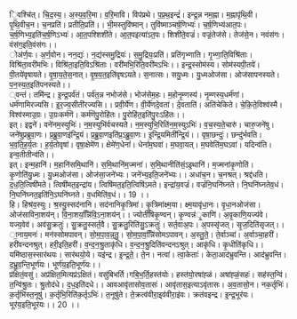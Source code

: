 

  
ि॒वश्चि॑त्। चि॒द॒स्य॒। अ॒स्य॒व॒रि॒मा। व॒रि॒मावि। विप॑प्रथे। प॒प्र॒थ॒इन्द्रं॑। इन्द्र॒न्न नम॒ह्ना। म॒ह्नापृ॑थि॒वी। पृ॒थि॒वीच॒न। च॒नप्रति॑। प्रतीति॒प्रति॑।। भी॒मस्तुवि॑ष्मान्। तुवि॑ष्माञ्चर्ष॒णिभ्यः॑। च॒र्ष॒णिभ्य॑आत॒पः। च॒र्ष॒णिभ्य॒इति॑च॒र्ष॒णिऽभ्यः॑। आ॒त॒पश्शिशी॑ते। आ॒त॒पइत्या॑ऽत॒पः। शिशी॑ते॒वज्रं॑। वज्रं॒तेज॑से। तेज॑से॒न। नवंस॑गः। वंस॑ग॒इति॒वंस॑गः।।  
ोअ॑र्ण॒वः। अ॒र्ण॒वोन। नन॒द्यः॑। न॒द्य॑स्समु॒द्रियः॑। स॒मु॒द्रियः॒प्रति॑। प्रति॑गृभ्णाति। गृ॒भ्णा॒ति॒विश्रि॑ताः। विश्रि॑ता॒वरी॑मभिः। विश्रि॑ता॒इति॒विऽश्रि॑ताः। वरी॑मभि॒रिति॒वरी॑मऽभिः।। इन्द्र॒स्सोम॑स्य। सोम॑स्यपी॒तये॑। पी॒तये॑वृषायते। वृ॒षा॒य॒ते॒स॒नात्। वृ॒ष॒य॒त॒इति॑वृषऽयते। स॒नात्सः। सयु॒ध्मः। यु॒ध्मओज॑सा। ओज॑सापनस्यते। प॒न॒स्य॒त॒इति॑पनस्यते।।  
्वन्तं। तमि॑न्द्र। इ॒न्द्र॒पर्व॑तं। पर्व॑त॒न्न नभोज॑से। भोज॑सेम॒हः। म॒होनृ॒म्णस्य॑। नृ॒म्णस्य॒धर्म॑णां। धर्म॑णामिरज्यसि। इ॒र॒ज्य॒सीती॑रज्यसि।। प्रवी॒र्ये॑ण। वी॒र्ये॑णदे॒वता॑। दे॒वताति॑। अति॑चेकिते। चे॒कि॒ते॒विश्व॑स्मै। विश्व॑स्माउ॒ग्रः। उ॒ग्रःकर्म॑णॆ। कर्म॑णॆपु॒रोहि॑तः। पु॒रोहि॑त॒इति॑पु॒रःऽहि॑तः।।  
इत्। इद्वने॑। वने॑नम॒स्युभिः॑। न॒म॒स्युभि॑र्वचस्यते। न॒म॒स्युभि॒रिति॑न॒म॒स्युऽभिः॑। व॒च॒स्य॒ते॒चारु॑। चारु॒जने॑षु। जने॑षुप्रब्रुवा॒णः। प्र॒ब्रु॒वा॒णइ॑न्द्रि॒यं। प्र॒ब्रु॒वा॒णइति॑प्र॒ऽब्रु॒वा॒णः। इ॒न्द्रि॒यमिती॑न्द्रि॒यं।। वृषा॒छन्दुः॑। छन्दु॑र्भवति। भ॒व॒ति॒ह॒र्य॒तः। ह॒र्य॒तोवृषा॑। वृषा॒क्षेमे॑ण। क्षेमे॑ण॒धेनां॑। धेनां॑म॒घवा॑। म॒घवा॒यत्। म॒घवेति॑म॒घऽवा॑। यदिन्व॑ति। इन्व॒तीतीन्व॑ति।।  
इत्। इन्म॒हानि॑। म॒हानि॑समि॒थानि॑। स॒मि॒थानि॑म॒ज्मना॑। स॒मि॒थानीति॑सं॒ऽइ॒थानि॑। म॒ज्मना॑कृ॒णोति॑। कृ॒णोति॑यु॒ध्मः। यु॒ध्मओज॑सा। ओज॑सा॒जने॑भ्यः। जने॑भ्य॒इति॒जने॑भ्यः।। अधा॑च॒न। च॒नश्रत्। श्रद्द॑धति। द॒ध॒ति॒त्विषी॑मते। त्विषी॑मत॒इन्द्रा॑य। त्विषि॑मत॒इति॒त्विषि॑ऽमते। इन्द्रा॑य॒वज्रं॑। वज्रं॑नि॒घनि॑घ्नते। नि॒घनि॑घ्नतेव॒धं। नि॒घनि॑घ्नत॒इति॑नि॒ऽघनि॑घ्नते। व॒धमिति॑व॒धं।। 19 ।।  
हि। हिश्र॑व॒स्युः। श्र॒स्यु॒स्सद॑नानि। सद॑नानिकृ॒त्रिमा॑। कृ॒त्रिमा॑क्ष्म॒या। क्ष्म॒यावृ॑धा॒नः। वृ॒धा॒नओज॑सा। ओज॑साविना॒शय॑न्। वि॒ना॒शय॒न्निि॑वि॒ऽना॒शय॑न्।। ज्योतीं॑षिकृ॒ण्वन्। कृ॒ण्वन्न॑ृ॒काणि॑। अ॒वृ॒काणि॒यज्य॑वे। यज्य॒वेव॑। अव॑सु॒क्रतुः॑। सु॒क्रतु॒स्सर्त॒वै। सु॒क्रतु॒रिति॑सु॒ऽक्रतुः॑। सर्त॒वाअ॒पः। अ॒पस्सृ॑जत्। सृ॒ज॒दिति॑सृजत्।।  
ा॒नाय॒मनः॑। मन॑स्सोमपावन्। सो॒म॒पा॒व॒न्न्॒तु॒। सो॒म॒पा॒व॒न्निि॑सोमऽपावन्। अ॒स्तु॒ते॒। ते॒र्वाञ्चा॑। अ॒र्वाञ्चा॒हरी॑। हरी॑वन्दनश्रुत्। हरी॒इति॒हरी॑। व॒न्द॒न॒श्रु॒ताकृ॑धि। व॒न्द॒न॒श्रु॒दिति॑वन्दनऽश्रुत्। आकृ॑धि। कृ॒धीति॑कृधि।। यमि॑ष्ठास॒स्सार॑थयः। सार॑थयो॒ये। यइ॑न्द्र। इ॒न्द्र॒ते॒। ते॒न। नत्वा॑। त्वा॒केताः॑। केता॒आद॑भ्रुवन्ति। आद॑भ्रुवन्ति। द॒भ्रु॒व॒न्ति॒भूर्ण॑यः। भूर्ण॑य॒इति॒भूर्ण॑यः।।  
प्र॑क्षितं॒वसु॑। अप्र॑क्षित॒मित्यप्र॑ऽक्षितं। वसु॑बिभर्ति।गबि॒भ॒र्ति॒हस्त॑योः। हस्त॑यो॒रषा॑ह्ळं। अषा॑ह्ळं॒सहः॑। सह॑स्त॒न्वि॑। त॒न्वि॑श्रु॒तः। श्रु॒तोद॑धे। द॒ध॒इति॑दधे।। आवआवृ॑तासोव॒तासः॑। आवृ॑तास॒इत्याऽवृ॑तासः। अ॒व॒तासो॒न। नक॒र्तृभिः॑। क॒र्तृभि॑स्त॒नूषु॑। क॒र्तृभि॒रिति॑क॒र्तृऽभिः॑। त॒नूषु॑ते। ते॒क्रत्व॑वीरा॒इ्व॑वीरा॒इ॑वः। क्रत॑वइन्द्र। इ॒न्द्र॒भूर॑यः। भूर॑य॒इति॒भूर॑यः।। 20 ।।  
